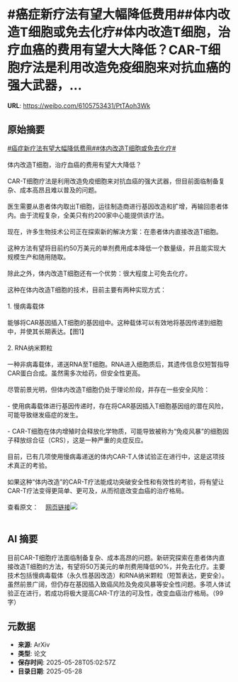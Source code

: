 # #癌症新疗法有望大幅降低费用##体内改造T细胞或免去化疗#体内改造T细胞，治疗血癌的费用有望大大降低？CAR-T细胞疗法是利用改造免疫细胞来对抗血癌的强大武器，...

**URL**: https://weibo.com/6105753431/PtTAoh3Wk

## 原始摘要

<a href="https://m.weibo.cn/search?containerid=231522type%3D1%26t%3D10%26q%3D%23%E7%99%8C%E7%97%87%E6%96%B0%E7%96%97%E6%B3%95%E6%9C%89%E6%9C%9B%E5%A4%A7%E5%B9%85%E9%99%8D%E4%BD%8E%E8%B4%B9%E7%94%A8%23&amp;extparam=%23%E7%99%8C%E7%97%87%E6%96%B0%E7%96%97%E6%B3%95%E6%9C%89%E6%9C%9B%E5%A4%A7%E5%B9%85%E9%99%8D%E4%BD%8E%E8%B4%B9%E7%94%A8%23" data-hide=""><span class="surl-text">#癌症新疗法有望大幅降低费用#</span></a><a href="https://m.weibo.cn/search?containerid=231522type%3D1%26t%3D10%26q%3D%23%E4%BD%93%E5%86%85%E6%94%B9%E9%80%A0T%E7%BB%86%E8%83%9E%E6%88%96%E5%85%8D%E5%8E%BB%E5%8C%96%E7%96%97%23&amp;extparam=%23%E4%BD%93%E5%86%85%E6%94%B9%E9%80%A0T%E7%BB%86%E8%83%9E%E6%88%96%E5%85%8D%E5%8E%BB%E5%8C%96%E7%96%97%23" data-hide=""><span class="surl-text">#体内改造T细胞或免去化疗#</span></a><br><br>体内改造T细胞，治疗血癌的费用有望大大降低？<br><br>CAR-T细胞疗法是利用改造免疫细胞来对抗血癌的强大武器，但目前面临制备复杂、成本高昂且难以普及的问题。<br><br>医生需要从患者体内取出T细胞，运往制造商进行基因改造和扩增，再输回患者体内。由于流程复杂，全美只有约200家中心能提供该疗法。<br><br>现在，许多生物技术公司正在探索新的解决方案：在患者体内直接改造T细胞。<br><br>这种方法有望将目前约50万美元的单剂费用成本降低一个数量级，并且能实现大规模生产和随用随取。<br><br>除此之外，体内改造T细胞还有一个优势：很大程度上可免去化疗。<br><br>这种在体内改造T细胞的技术，目前主要有两种实现方式：<br><br>1. 慢病毒载体<br><br>能够将CAR基因插入T细胞的基因组中。这种载体可以有效地将基因传递到细胞中，并使其长期表达。【图1】<br><br>2. RNA纳米颗粒<br><br>一种非病毒载体，递送RNA至T细胞。RNA进入细胞质后，其遗传信息仅短暂指导CAR蛋白合成。虽然需多次给药，但安全性更高。<br><br>尽管前景光明，但体内改造T细胞仍处于理论阶段，并存在一些安全风险：<br><br>- 使用病毒载体进行基因传递时，存在将CAR基因插入T细胞基因组的潜在风险，可能导致继发癌症的发生。<br><br>- CAR-T细胞在体内增殖时会释放化学物质，可能导致被称为“免疫风暴”的细胞因子释放综合征（CRS），这是一种严重的炎症反应。<br><br>目前，已有几项使用慢病毒递送的体内CAR-T人体试验正在进行中，这是这项技术真正的考验。<br><br>如果这种“体内改造”的CAR-T疗法能成功突破安全性和有效性的考验，将有望让CAR-T疗法变得更简单、更可及，从而彻底改变血癌的治疗格局。<br><br>查看原文：<a href="https://weibo.cn/sinaurl?u=https%3A%2F%2Fwww.nature.com%2Farticles%2Fd41586-025-01570-6" data-hide=""><span class="url-icon"><img style="width: 1rem;height: 1rem" src="https://h5.sinaimg.cn/upload/2015/09/25/3/timeline_card_small_web_default.png" referrerpolicy="no-referrer"></span><span class="surl-text">网页链接</span></a><img style="" src="https://tvax1.sinaimg.cn/large/006Fd7o3gy1i1v36pxjl6j30kv0p3461.jpg" referrerpolicy="no-referrer"><br><br>

## AI 摘要

目前CAR-T细胞疗法面临制备复杂、成本高昂的问题。新研究探索在患者体内直接改造T细胞的方法，有望将50万美元的单剂费用降低90%，并免去化疗。主要技术包括慢病毒载体（永久性基因改造）和RNA纳米颗粒（短暂表达，更安全）。虽然前景广阔，但仍存在基因插入致癌风险及免疫风暴等安全性问题。多项人体试验正在进行，若成功将极大提高CAR-T疗法的可及性，改变血癌治疗格局。（99字）

## 元数据

- **来源**: ArXiv
- **类型**: 论文
- **保存时间**: 2025-05-28T05:02:57Z
- **目录日期**: 2025-05-28
